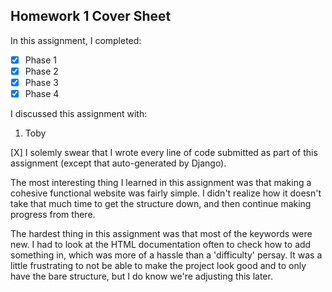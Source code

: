 Homework 1 Cover Sheet
----------------------

In this assignment, I completed:

- [X] Phase 1
- [X] Phase 2
- [X] Phase 3
- [X] Phase 4

I discussed this assignment with:
1. Toby

[X] I solemly swear that I wrote every line of code submitted as part
of this assignment (except that auto-generated by Django).

The most interesting thing I learned in this assignment was that making a cohesive functional website was fairly simple. I
didn't realize how it doesn't take that much time to get the structure down, and then continue making progress from there.

The hardest thing in this assignment was that most of the keywords were new. I had to look at the HTML documentation often
to check how to add something in, which was more of a hassle than a 'difficulty' persay. It was a little frustrating to not
be able to make the project look good and to only have the bare structure, but I do know we're adjusting this later. 